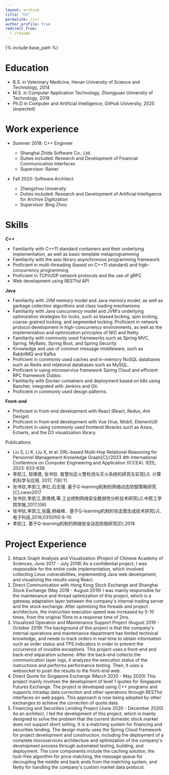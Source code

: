 ```yaml
---
layout: archive
title: "CV"
permalink: /cv/
author_profile: true
redirect_from:
  - /resume
---
```


{% include base_path %}

Education
======
* B.S. in Veterinary Medicine, Henan University of Science and Technology, 2014
* M.S. in Computer Application Technology, Zhongyuan University of Technology, 2018
* Ph.D in Computer and Artificial Intelligence, GitHub University, 2025 (expected)

Work experience
======
* Summer 2018: C++ Engineer
  * Shanghai Zhida Software Co., Ltd.
  * Duties included: Research and Development of Financial Communication Interfaces
  * Supervisor: Rainer

* Fall 2020: Software Architect
  * Zhengzhou University
  * Duties included: Research and Development of Artificial Intelligence for Archive Digitization
  * Supervisor: Bing Zhou
  
Skills
======
**C++** 
- Familiarity with C++11 standard containers and their underlying implementation, as well as basic template metaprogramming
- Familiarity with the asio library asynchronous programming framework
- Proficient in multi-threading (based on C++11 standard) and high-concurrency programming
- Proficient in TCP/UDP network protocols and the use of gRPC
- Web development using RESTful API

**Java** 
- Familiarity with JVM memory model and Java memory model, as well as garbage collection algorithms and class loading mechanisms
- Familiarity with Java concurrency model and JVM's underlying optimization strategies for locks, such as biased locking, spin locking, coarse-grained locking, and segmented locking. Proficient in network protocol development in high-concurrency environments, as well as the implementation and optimization principles of NIO and Netty.
- Familiarity with commonly used frameworks such as Spring MVC, Spring, MyBatis, Spring Boot, and Spring Security
- Knowledge and use of common message middleware, such as RabbitMQ and Kafka
- Proficient in commonly used caches and in-memory NoSQL databases such as Redis and relational databases such as MySQL.
- Proficient in using microservice framework Spring Cloud and efficient RPC framework Dubbo.
- Familiarity with Docker containers and deployment based on k8s using Rancher, integrated with Jenkins and Git.
- Proficient in commonly used design patterns.
  
**Front-end**

- Proficient in front-end development with React (React, Redux, Ant Design)
- Proficient in front-end development with Vue (Vue, MobX, ElementUI)
- Proficient in using commonly used frontend libraries such as Axios, Echarts, and the D3 visualization library.

Publications
* Liu S, Li K, Liu X, et al. DRL-based Multi-Hop Relational Reasoning for Personnel Management Knowledge Graph[C]//2023 4th International Conference on Computer Engineering and Application (ICCEA). IEEE, 2023: 633-638.
* 李凯江, 郭倩倩, 张书钦. 智慧社区火警检测与灭火系统的研究与实现[J]. 计算机科学与应用, 2017, 7(8):11.
* 张书钦,李凯江,李红,石志强 .基于Q-learning机制的网络动态防御策略研究[C].cwsn2017
* 张书钦,李凯江,郭倩倩,等.工业控制网络安全脆弱性分析技术研究[J].中原工学院学报,2017,(06)
* 张书钦,李凯江,张露,杨峻峰．基于Q-learning机制的攻击图生成技术研究[J]．电子科技,2018,031(010):6-10
* 李凯江. 基于Q-learning机制的网络安全动态防御研究[D].2018
  
Project Experience
======
1. Attack Graph Analysis and Visualization (Project of Chinese Academy of Sciences, June 2017 - July 2018)
As a confidential project, I was responsible for the entire code implementation, which involved collecting Linux vulnerabilities, implementing Java web development, and visualizing the results using React.
1. Direct Communication with Hong Kong Stock Exchange and Shanghai Stock Exchange (May 2018 - August 2019)
I was mainly responsible for the maintenance and thread optimization of this project, which is a gateway adaptation layer between the company's internal trading server and the stock exchange. After optimizing the threads and project architecture, the instruction execution speed was increased by 5-10 times, from the original 10ms to a response time of 2ms.
1. Visualized Operation and Maintenance Support Project (August 2019 - October 2019)
The background of this project is that the company's internal operations and maintenance department has limited technical knowledge, and needs to track orders in real-time to obtain information such as order status and TPS indicators in order to prevent the occurrence of invisible exceptions. This project uses a front-end and back-end separation scheme. After the back-end collects the communication layer logs, it analyzes the execution status of the instructions and performs performance testing. Then, it uses a websocket to push the results to the front-end web.
1. Direct Quote for Singapore Exchange (March 2020 - May 2020)
This project mainly involves the development of level 1 quotes for Singapore Futures Exchange. The project is developed using C++ programs and supports intraday data correction and other operations through RESTful interfaces on web pages. This approach is now being adopted by other exchanges to achieve the correction of quote data.
1. Financing and Securities Lending Project (June 2020 - December 2020)
As an architect, I led the development of this project, which is mainly designed to solve the problem that the current domestic stock market does not support short selling. It is a matching system for financing and securities lending. The design mainly uses the Spring Cloud framework for project development and construction, including the deployment of a complete microservices architecture and optimization of the company's development process through automated testing, building, and deployment. The core components include the caching solution, the lock-free algorithm for price matching, the message queue for decoupling the middle and back ends from the matching system, and Netty for handling the company's custom market data protocol.
  


